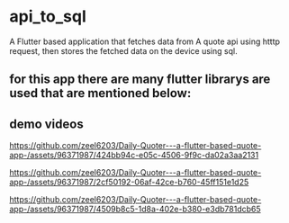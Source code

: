 # api_to_sql

A Flutter based application that fetches data from A quote api using htttp request, then stores the fetched data on the device using sql. 

for this app there are many flutter librarys are used that are mentioned below:
- 

## demo videos


https://github.com/zeel6203/Daily-Quoter---a-flutter-based-quote-app-/assets/96371987/424bb94c-e05c-4506-9f9c-da02a3aa2131


https://github.com/zeel6203/Daily-Quoter---a-flutter-based-quote-app-/assets/96371987/2cf50192-06af-42ce-b760-45ff151e1d25


https://github.com/zeel6203/Daily-Quoter---a-flutter-based-quote-app-/assets/96371987/4509b8c5-1d8a-402e-b380-e3db781dcb65





